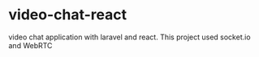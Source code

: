 # video-chat-react
video chat application with laravel and react. This project used socket.io and WebRTC
